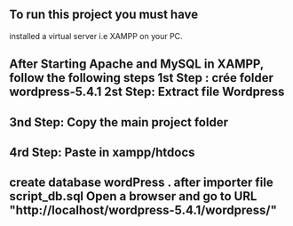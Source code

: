 To run this project you must have
---

installed a virtual server i.e XAMPP on your PC.

After Starting Apache and MySQL in XAMPP, follow the following steps
1st Step : crée folder wordpress-5.4.1
2st Step: Extract file Wordpress
---
3nd Step: Copy the main project folder
---
4rd Step: Paste in xampp/htdocs
---
create database wordPress .
    after importer file script_db.sql
 Open a browser and go to URL "http://localhost/wordpress-5.4.1/wordpress/"
 ---
